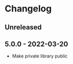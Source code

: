 # Changelog

<!-- There should always be "Unreleased" section at the beginning. -->

## Unreleased

## 5.0.0 - 2022-03-20
- Make private library public
